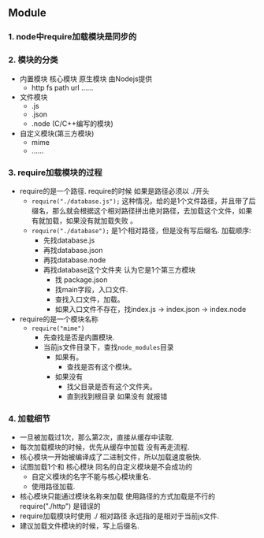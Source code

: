 ## Module

### 1. node中require加载模块是同步的

### 2. 模块的分类

- 内置模块 核心模块 原生模块 由Nodejs提供  
  - http fs path url ......
- 文件模块
  - .js
  - .json
  - .node (C/C++编写的模块)
- 自定义模块(第三方模块)
  - mime
  - ......

### 3. require加载模块的过程

- require的是一个路径.  require的时候 如果是路径必须以 ./开头
  - `require("./database.js");` 这种情况，给的是1个文件路径，并且带了后缀名，那么就会根据这个相对路径拼出绝对路径，去加载这个文件，如果有就加载，如果没有就加载失败	。
  - `require("./database");` 是1个相对路径，但是没有写后缀名. 加载顺序:
    - 先找database.js
    - 再找database.json
    - 再找database.node
    - 再找database这个文件夹 认为它是1个第三方模块
      - 找 package.json
      - 找main字段，入口文件.
      - 查找入口文件，加载。
      - 如果入口文件不存在，找index.js -> index.json -> index.node
- require的是一个模块名称
  - `require("mime")` 
    - 先查找是否是内置模块.
    - 当前js文件目录下，查找`node_modules`目录
      - 如果有。
        - 查找是否有这个模块。
      - 如果没有
        - 找父目录是否有这个文件夹。
        - 直到找到根目录 如果没有 就报错

### 4. 加载细节

- 一旦被加载过1次，那么第2次，直接从缓存中读取.
- 每次加载模块的时候，优先从缓存中加载 没有再走流程.
- 核心模块一开始被编译成了二进制文件，所以加载速度极快.
- 试图加载1个和 核心模块 同名的自定义模块是不会成功的
  - 自定义模块的名字不能与核心模块重名.
  - 使用路径加载.
- 核心模块只能通过模块名称来加载 使用路径的方式加载是不行的 require("./http") 是错误的
- require加载模块时使用 ./ 相对路径 永远指的是相对于当前js文件.
- 建议加载文件模块的时候，写上后缀名.
